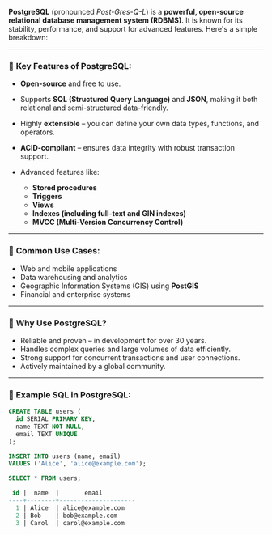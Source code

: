 **PostgreSQL** (pronounced *Post-Gres-Q-L*) is a **powerful, open-source relational database management system (RDBMS)**. It is known for its stability, performance, and support for advanced features. Here's a simple breakdown:

---

### 🔹 **Key Features of PostgreSQL:**

* **Open-source** and free to use.
* Supports **SQL (Structured Query Language)** and **JSON**, making it both relational and semi-structured data-friendly.
* Highly **extensible** – you can define your own data types, functions, and operators.
* **ACID-compliant** – ensures data integrity with robust transaction support.
* Advanced features like:

  * **Stored procedures**
  * **Triggers**
  * **Views**
  * **Indexes (including full-text and GIN indexes)**
  * **MVCC (Multi-Version Concurrency Control)**

---

### 🔹 **Common Use Cases:**

* Web and mobile applications
* Data warehousing and analytics
* Geographic Information Systems (GIS) using **PostGIS**
* Financial and enterprise systems

---

### 🔹 **Why Use PostgreSQL?**

* Reliable and proven – in development for over 30 years.
* Handles complex queries and large volumes of data efficiently.
* Strong support for concurrent transactions and user connections.
* Actively maintained by a global community.

---

### 🔹 Example SQL in PostgreSQL:

```sql
CREATE TABLE users (
  id SERIAL PRIMARY KEY,
  name TEXT NOT NULL,
  email TEXT UNIQUE
);

INSERT INTO users (name, email)
VALUES ('Alice', 'alice@example.com');

SELECT * FROM users;

 id |  name  |       email
----+--------+---------------------
  1 | Alice  | alice@example.com
  2 | Bob    | bob@example.com
  3 | Carol  | carol@example.com

```